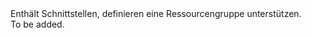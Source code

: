 <Namespace Name="Microsoft.Azure.Management.ResourceManager.Fluent.ResourceGroup.Definition">
  <Docs>
    <summary>Enthält Schnittstellen, definieren eine Ressourcengruppe unterstützen.</summary> 
    <remarks>To be added.</remarks>
  </Docs>
</Namespace>
